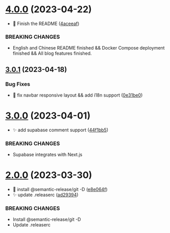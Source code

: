 # [4.0.0](https://github.com/simple-is-awesome/simple/compare/v3.0.1...v4.0.0) (2023-04-22)


* :pencil: Finish the README ([4aceeaf](https://github.com/simple-is-awesome/simple/commit/4aceeaf587a7798d02790bf743fe5ba96bb649e1))


### BREAKING CHANGES

* English and Chinese README finished && Docker Compose deployment finished && All blog features finished.

## [3.0.1](https://github.com/simple-is-awesome/simple/compare/v3.0.0...v3.0.1) (2023-04-18)


### Bug Fixes

* :bug: fix navbar responsive layout && add i18n support ([0e31be0](https://github.com/simple-is-awesome/simple/commit/0e31be00736044cc453122dd0244cf7f712541d2))

# [3.0.0](https://github.com/simple-is-awesome/simple/compare/v2.0.0...v3.0.0) (2023-04-01)


* :sparkles: add supabase comment support ([44f1bb5](https://github.com/simple-is-awesome/simple/commit/44f1bb59477314f1a06402893acce0d689ab5d52))


### BREAKING CHANGES

* Supabase integrates with Next.js

# [2.0.0](https://github.com/simple-is-awesome/simple/compare/v1.0.0...v2.0.0) (2023-03-30)


* :bug: install @semantic-release/git -D ([e8e064f](https://github.com/simple-is-awesome/simple/commit/e8e064f92feb9af204bd6b062b8357ad7e836e52))
* :sparkles: update .releaserc ([ad29394](https://github.com/simple-is-awesome/simple/commit/ad29394e50d92081dfbec5e743e9a12e34c6fbcb))


### BREAKING CHANGES

* Install @semantic-release/git -D
* Update .releaserc
